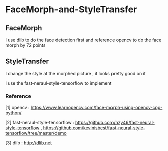 # FaceMorph-and-StyleTransfer

## FaceMorph

I use dlib to do the face detection first and reference opencv to do the face morph by 72 points

## StyleTransfer

I change the style at the morphed picture , it looks pretty good on it

I use the fast-neraul-style-tensorflow to implement

### Reference
[1] opencv : https://www.learnopencv.com/face-morph-using-opencv-cpp-python/ 

[2] fast-neraul-style-tensorflow : https://github.com/hzy46/fast-neural-style-tensorflow , https://github.com/kevinisbest/fast-neural-style-tensorflow/tree/master/demo            

[3] dlib : http://dlib.net
